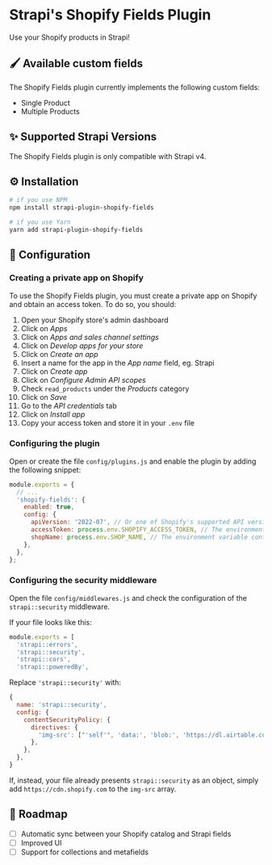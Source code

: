 # Strapi's Shopify Fields Plugin

Use your Shopify products in Strapi!

## 🖌️ Available custom fields

The Shopify Fields plugin currently implements the following custom fields:

- Single Product
- Multiple Products

## ✨ Supported Strapi Versions

The Shopify Fields plugin is only compatible with Strapi v4.

## ⚙️ Installation

```bash
# if you use NPM
npm install strapi-plugin-shopify-fields

# if you use Yarn
yarn add strapi-plugin-shopify-fields
```

## 🔧 Configuration

### Creating a private app on Shopify

To use the Shopify Fields plugin, you must create a private app on Shopify and obtain an access token.
To do so, you should:

1. Open your Shopify store's admin dashboard
2. Click on _Apps_
3. Click on _Apps and sales channel settings_
4. Click on _Develop apps for your store_
5. Click on _Create an app_
6. Insert a name for the app in the _App name_ field, eg. Strapi
7. Click on _Create app_
8. Click on _Configure Admin API scopes_
9. Check `read_products` under the _Products_ category
10. Click on _Save_
11. Go to the _API credentials_ tab
12. Click on _Install app_
13. Copy your access token and store it in your `.env` file

### Configuring the plugin

Open or create the file `config/plugins.js` and enable the plugin by adding the following snippet:

```js
module.exports = {
  // ...
  'shopify-fields': {
    enabled: true,
    config: {
      apiVersion: '2022-07', // Or one of Shopify's supported API versions
      accessToken: process.env.SHOPIFY_ACCESS_TOKEN, // The environment variable containing your private app's access token
      shopName: process.env.SHOP_NAME, // The environment variable containing your myshopify.com domain
    },
  },
};
```

### Configuring the security middleware

Open the file `config/middlewares.js` and check the configuration of the `strapi::security` middleware.

If your file looks like this:

```js
module.exports = [
  'strapi::errors',
  'strapi::security',
  'strapi::cors',
  'strapi::poweredBy',
```

Replace `'strapi::security'` with:

```js
{
  name: 'strapi::security',
  config: {
    contentSecurityPolicy: {
      directives: {
        'img-src': ["'self'", 'data:', 'blob:', 'https://dl.airtable.com', 'https://cdn.shopify.com'],
      },
    },
  },
}
```

If, instead, your file already presents `strapi::security` as an object, simply add `https://cdn.shopify.com` to the `img-src` array.

## 🚀 Roadmap

- [ ] Automatic sync between your Shopify catalog and Strapi fields
- [ ] Improved UI
- [ ] Support for collections and metafields
